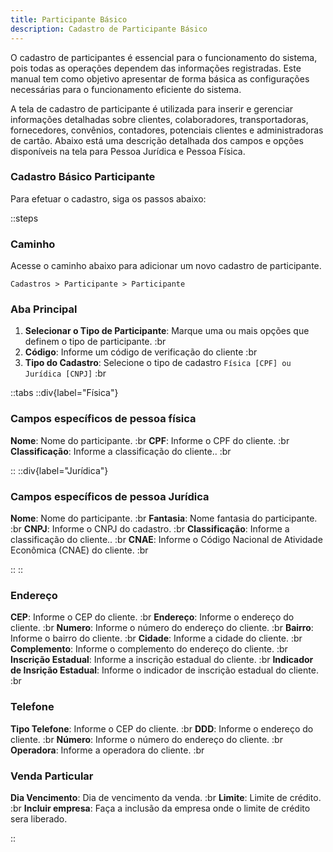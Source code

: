 ```yaml
---
title: Participante Básico
description: Cadastro de Participante Básico
---
```


O cadastro de participantes é essencial para o funcionamento do sistema, pois todas as operações dependem das informações registradas. Este manual tem como objetivo apresentar de forma básica as configurações necessárias para o funcionamento eficiente do sistema.

A tela de cadastro de participante é utilizada para inserir e gerenciar informações detalhadas sobre clientes, colaboradores, transportadoras, fornecedores, convênios, contadores, potenciais clientes e administradoras de cartão. Abaixo está uma descrição detalhada dos campos e opções disponíveis na tela para Pessoa Jurídica e Pessoa Física.

### Cadastro Básico Participante

Para efetuar o cadastro, siga os passos abaixo:

::steps

### Caminho

  Acesse o caminho abaixo para adicionar um novo cadastro de participante.
  
`Cadastros > Participante > Participante`

### Aba Principal

  1. **Selecionar o Tipo de Participante**: Marque uma ou mais opções que definem o tipo de participante. :br
  2. **Código**: Informe um código de verificação do cliente :br
  3. **Tipo do Cadastro**: Selecione o tipo de cadastro `Física [CPF] ou Jurídica [CNPJ]` :br

::tabs
  ::div{label="Física"}

### Campos específicos de pessoa física

  **Nome**: Nome do participante. :br
  **CPF**: Informe o CPF do cliente. :br
  **Classificação**: Informe a classificação do cliente.. :br

  ::
  ::div{label="Jurídica"}

### Campos específicos de pessoa Jurídica
  
  **Nome**: Nome do participante. :br
  **Fantasia**: Nome fantasia do participante. :br
  **CNPJ**: Informe o CNPJ do cadastro. :br
  **Classificação**: Informe a classificação do cliente.. :br
  **CNAE**: Informe o Código Nacional de Atividade Econômica (CNAE) do cliente. :br

  ::
::

### Endereço

  **CEP**: Informe o CEP do cliente. :br
  **Endereço**:  Informe o endereço do cliente. :br
  **Numero**:  Informe o número do endereço do cliente. :br
  **Bairro**:  Informe o bairro do cliente. :br
  **Cidade**:  Informe a cidade do cliente. :br
  **Complemento**:  Informe o complemento do endereço do cliente. :br
  **Inscrição Estadual**:  Informe a inscrição estadual do cliente. :br
  **Indicador de Insrição Estadual**: Informe o indicador de inscrição estadual do cliente. :br

### Telefone

  **Tipo Telefone**: Informe o CEP do cliente. :br
  **DDD**:  Informe o endereço do cliente. :br
  **Número**:  Informe o número do endereço do cliente. :br
  **Operadora**:  Informe a operadora do cliente. :br

### Venda Particular

  **Dia Vencimento**: Dia de vencimento da venda. :br
  **Limite**: Limite de crédito. :br
  **Incluir empresa**: Faça a inclusão da empresa onde o limite de crédito sera liberado.

::

